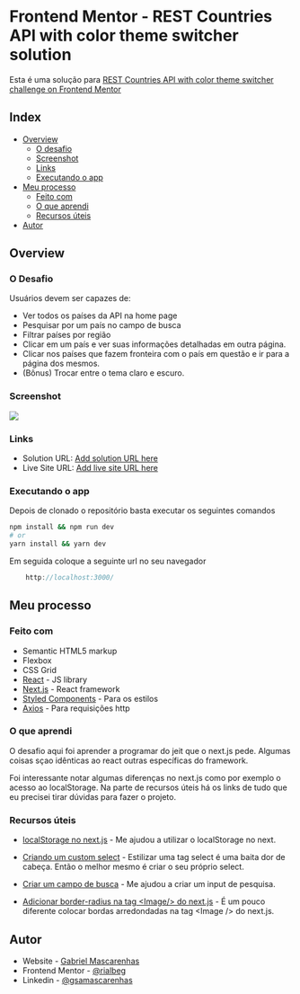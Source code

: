 # Frontend Mentor - REST Countries API with color theme switcher solution

Esta é uma solução para [REST Countries API with color theme switcher challenge on Frontend Mentor](https://www.frontendmentor.io/challenges/rest-countries-api-with-color-theme-switcher-5cacc469fec04111f7b848ca)

## Index

- [Overview](#overview)
  - [O desafio](#o-desafio)
  - [Screenshot](#screenshot)
  - [Links](#links)
  - [Executando o app](#executando-o-app)
- [Meu processo](#meu-processo)
  - [Feito com](#feito-com)
  - [O que aprendi](#o-que-aprendi)
  - [Recursos úteis](#recursos-úteis)
- [Autor](#autor)

## Overview

### O Desafio

Usuários devem ser capazes de:

- Ver todos os países da API na home page
- Pesquisar por um país no campo de busca
- Filtrar países por região
- Clicar em um país e ver suas informações detalhadas em outra página.
- Clicar nos países que fazem fronteira com o país em questão e ir para a página dos mesmos.
- (Bônus) Trocar entre o tema claro e escuro.

### Screenshot

![](./screenshot.gif)

### Links

- Solution URL: [Add solution URL here](https://your-solution-url.com)
- Live Site URL: [Add live site URL here](https://your-live-site-url.com)

### Executando o app

Depois de clonado o repositório basta executar os seguintes comandos

```bash
npm install && npm run dev
# or
yarn install && yarn dev
```

Em seguida coloque a seguinte url no seu navegador

```javascript
	http://localhost:3000/
```

## Meu processo

### Feito com

- Semantic HTML5 markup
- Flexbox
- CSS Grid
- [React](https://reactjs.org/) - JS library
- [Next.js](https://nextjs.org/) - React framework
- [Styled Components](https://styled-components.com/) - Para os estilos
- [Axios](https://axios-http.com/ptbr/docs/intro) - Para requisições http

### O que aprendi

O desafio aqui foi aprender a programar do jeit que o next.js pede. Algumas coisas sçao idênticas ao react outras específicas do framework.

Foi interessante notar algumas diferenças no next.js como por exemplo o acesso ao localStorage. Na parte de recursos úteis há os links de tudo que eu precisei tirar dúvidas para fazer o projeto.

### Recursos úteis

- [localStorage no next.js](https://developer.school/snippets/react/localstorage-is-not-defined-nextjs) - Me ajudou a utilizar o localStorage no next.
- [Criando um custom select](https://andela.com/insights/react-js-tutorial-on-creating-a-custom-select-dropdown/) - Estilizar uma tag select é uma baita dor de cabeça. Então o melhor mesmo é criar o seu próprio select.

- [Criar um campo de busca](https://levelup.gitconnected.com/how-to-search-filter-through-data-in-react-26f1545fe3a1) - Me ajudou a criar um input de pesquisa.

- [Adicionar border-radius na tag \<Image/> do next.js](https://stackoverflow.com/questions/68920647/how-to-add-border-radius-to-next-js-image) - É um pouco diferente colocar bordas arredondadas na tag \<Image /> do next.js.

## Autor

- Website - [Gabriel Mascarenhas](https://rialbeg.github.io/portfolio/)
- Frontend Mentor - [@rialbeg](https://www.frontendmentor.io/profile/rialbeg)
- Linkedin - [@gsamascarenhas](https://www.linkedin.com/in/gsamascarenhas/)
